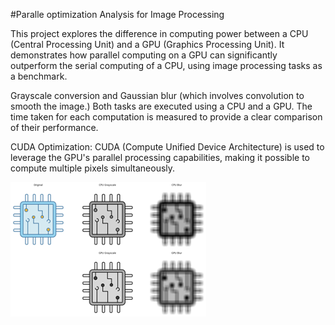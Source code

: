 #Paralle optimization Analysis for Image Processing

This project explores the difference in computing power between a CPU (Central Processing Unit) and a GPU (Graphics Processing Unit). 
It demonstrates how parallel computing on a GPU can significantly outperform the serial computing of a CPU, using image processing tasks as a benchmark.

Grayscale conversion and Gaussian blur  (which involves convolution to smooth the image.) 
Both tasks are executed using a CPU and a GPU. 
The time taken for each computation is measured to provide a clear comparison of their performance.

CUDA Optimization: CUDA (Compute Unified Device Architecture) is used to leverage the GPU's parallel processing capabilities, 
making it possible to compute multiple pixels simultaneously.

![image processed](chip_image.png)